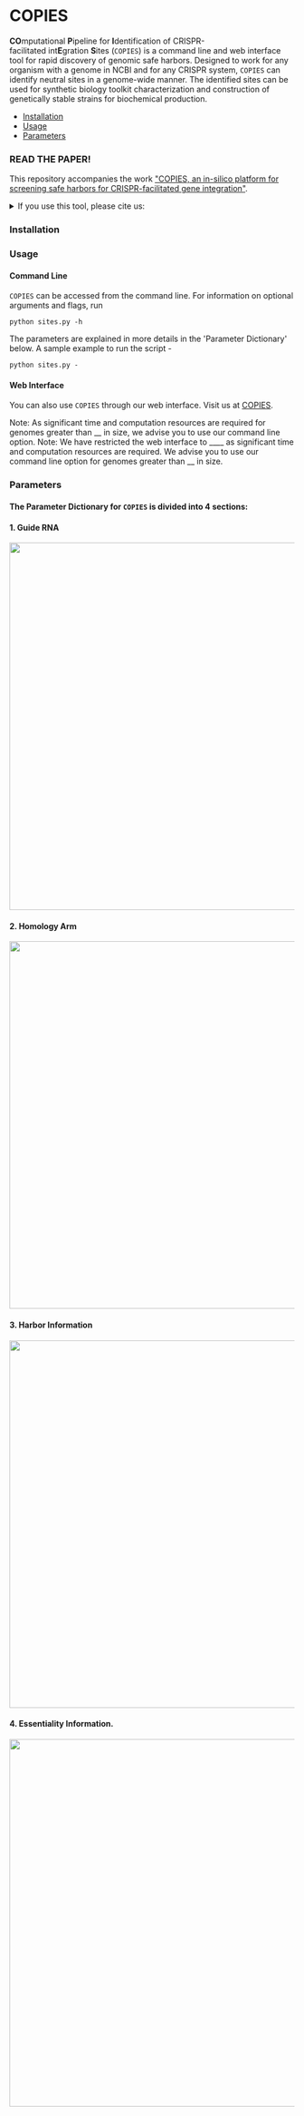 # COPIES
**CO**mputational **P**ipeline for **I**dentification of CRISPR-facilitated int**E**gration **S**ites (`COPIES`) is a command line and web interface tool for rapid discovery of genomic safe harbors. Designed to work for any organism with a genome in NCBI and for any CRISPR system, `COPIES` can identify neutral sites in a genome-wide manner. The identified sites can be used for synthetic biology toolkit characterization and construction of genetically stable strains for biochemical production.

- [Installation](#installation)
- [Usage](#usage)
- [Parameters](#parameters)

### READ THE PAPER!

This repository accompanies the work ["COPIES, an in-silico platform for screening safe harbors for CRISPR-facilitated gene integration"](https://www.google.com).

<details>
<summary>If you use this tool, please cite us:</summary>

```bibtex

```
</details>

### Installation

### Usage

#### Command Line
`COPIES` can be accessed from the command line. For information on optional arguments and flags, run
```
python sites.py -h
```
The parameters are explained in more details in the 'Parameter Dictionary' below. A sample example to run the script - 
```
python sites.py -
```

#### Web Interface
You can also use `COPIES` through our web interface. Visit us at [COPIES](https://www.google.com). 

Note: As significant time and computation resources are required for genomes greater than __ in size, we advise you to use our command line option. 
Note: We have restricted the web interface to ____ as significant time and computation resources are required. We advise you to use our command line option for genomes greater than __ in size. 

### Parameters
#### The Parameter Dictionary for `COPIES` is divided into 4 sections: 
#### 1. Guide RNA
<img src=https://user-images.githubusercontent.com/60017121/175431044-7fe903c5-62dc-44bd-8bb8-3ea64f4337a7.png width="648">

#### 2. Homology Arm
<img src=https://user-images.githubusercontent.com/60017121/172052679-150a321b-be90-4d4e-939c-5233a0775ea3.png width="648">

#### 3. Harbor Information 
<img src=https://user-images.githubusercontent.com/60017121/172052744-d0394ec2-b84e-498b-a583-ca04c919b530.png width="648">

#### 4. Essentiality Information. 
<img src=https://user-images.githubusercontent.com/60017121/172052754-3719f39a-021e-42ec-b828-ec22ed6ee6a6.png width="648">
